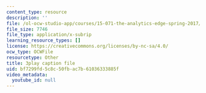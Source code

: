 ```yaml
---
content_type: resource
description: ''
file: /ol-ocw-studio-app/courses/15-071-the-analytics-edge-spring-2017/bf7299fd5c8c50fbac7b61036333885f_35kwBJQwmLg.vtt
file_size: 7746
file_type: application/x-subrip
learning_resource_types: []
license: https://creativecommons.org/licenses/by-nc-sa/4.0/
ocw_type: OCWFile
resourcetype: Other
title: 3play caption file
uid: bf7299fd-5c8c-50fb-ac7b-61036333885f
video_metadata:
  youtube_id: null
---
```

